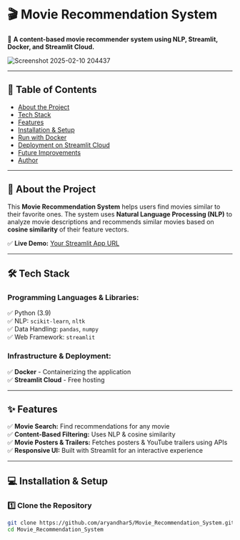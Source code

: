 # 🎬 Movie Recommendation System  
🚀 **A content-based movie recommender system using NLP, Streamlit, Docker, and Streamlit Cloud.**  

![Screenshot 2025-02-10 204437](https://github.com/user-attachments/assets/e3138a9f-3cc2-4ad2-a415-ef6dd68b9a41)

<!-- Replace with a real screenshot of your app -->

---

## 📌 Table of Contents  
- [About the Project](#about-the-project)  
- [Tech Stack](#tech-stack)  
- [Features](#features)  
- [Installation & Setup](#installation--setup)  
- [Run with Docker](#run-with-docker)  
- [Deployment on Streamlit Cloud](#deployment-on-streamlit-cloud)  
- [Future Improvements](#future-improvements)  
- [Author](#author)  

---

## 🎯 About the Project  
This **Movie Recommendation System** helps users find movies similar to their favorite ones. The system uses **Natural Language Processing (NLP)** to analyze movie descriptions and recommends similar movies based on **cosine similarity** of their feature vectors.  

✅ **Live Demo:** [Your Streamlit App URL]([https://your-app-url.streamlit.app](https://movierecommenationsystem-jck5fvpqrlhmqoufsfuz8f.streamlit.app/))  

---

## 🛠️ Tech Stack  

### **Programming Languages & Libraries:**  
✅ Python (3.9)  
✅ NLP: `scikit-learn`, `nltk`  
✅ Data Handling: `pandas`, `numpy`  
✅ Web Framework: `streamlit`  

### **Infrastructure & Deployment:**  
✅ **Docker** - Containerizing the application  
✅ **Streamlit Cloud** - Free hosting  

---

## ✨ Features  
✅ **Movie Search:** Find recommendations for any movie  
✅ **Content-Based Filtering:** Uses NLP & cosine similarity  
✅ **Movie Posters & Trailers:** Fetches posters & YouTube trailers using APIs  
✅ **Responsive UI:** Built with Streamlit for an interactive experience  

---

## 💻 Installation & Setup  

### **1️⃣ Clone the Repository**  
```sh
git clone https://github.com/aryandhar5/Movie_Recommendation_System.git
cd Movie_Recommendation_System
